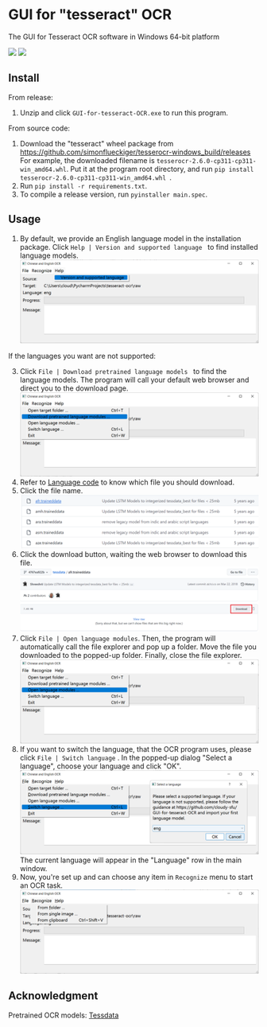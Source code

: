 # GUI for "tesseract" OCR

 The GUI for Tesseract OCR software in Windows 64-bit platform

![](https://img.shields.io/badge/OS-Windows%2010%2064--bit-navy)
![](https://img.shields.io/badge/dependencies-Python%203.12-blue)

## Install

From release:

1. Unzip and click `GUI-for-tesseract-OCR.exe` to run this program.

From source code:

1. Download the "tesseract" wheel package from https://github.com/simonflueckiger/tesserocr-windows_build/releases For example, the downloaded filename is `tesserocr-2.6.0-cp311-cp311-win_amd64.whl`. Put it at the program root directory, and run `pip install tesserocr-2.6.0-cp311-cp311-win_amd64.whl `.
2. Run `pip install -r requirements.txt`.
3. To compile a release version, run `pyinstaller main.spec`.

## Usage

1. By default, we provide an English language model in the installation package. Click `Help | Version and supported language ` to find installed language models.
    ![image-20230212142100249](./assets/image-20230212142100249.png)

If the languages you want are not supported: 

3.   Click `File | Download pretrained language models ` to find the language models. The program will call your default web browser and direct you to the download page.
     ![image-20230212142123835](./assets/image-20230212142123835.png)
4.   Refer to [Language code](https://tesseract-ocr.github.io/tessdoc/Data-Files-in-different-versions.html) to know which file you should download.
5.   Click the file name.
     ![image-20230212141930496](./assets/image-20230212141930496.png)
6.   Click the download button, waiting the web browser to download this file.
     ![image-20230212142409014](./assets/image-20230212142409014.png)
7.   Click `File | Open language modules`. Then, the program will automatically call the file explorer and pop up a folder. Move the file you downloaded to the popped-up folder. Finally, close the file explorer.
     ![image-20230212142444241](./assets/image-20230212142444241.png)
8.   If you want to switch the language, that the OCR program uses, please click `File | Switch language` . In the popped-up dialog "Select a language", choose your language and click "OK".
     ![image-20230212142823934](./assets/image-20230212142823934.png)
     The current language will appear in the "Language" row in the main window.
9.   Now, you're set up and can choose any item in `Recognize` menu to start an OCR task.![image-20230212143110006](./assets/image-20230212143110006.png)

## Acknowledgment

Pretrained OCR models: [Tessdata](https://github.com/tesseract-ocr/tessdata/tree/4767ea922bcc460e70b87b1d303ebdfed0897da8)
